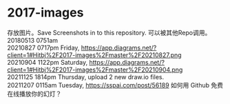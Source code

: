 # 2017-images
存放图片。Save Screenshots in to this repository.
可以被其他Repo调用。  
20180513 0751am  
20210827 0717pm Friday, https://app.diagrams.net/?client=1#Hitbj%2F2017-images%2Fmaster%2F20210827.png   
20210904 1122pm Saturday, https://app.diagrams.net/?client=1#Hitbj%2F2017-images%2Fmaster%2F20210904.png  
20211125 1814pm Thursday, upload 2 new draw.io files.  
20211207 0115am Tuesday, https://sspai.com/post/56189 如何用 Github 免费在线播放你的幻灯？  



